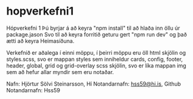 # hopverkefni1
Hópverkefni 1
Þú byrjar á að keyra "npm install" til að hlaða inn öllu úr package.jason
Svo til að keyra forritið geturu gert "npm run dev" og það ætti að keyra Heimasíðuna.

Verkefnið er aðalega í einni möppu, í þeirri möppu eru öll html skjölin og styles.scss, svo er mappan styles sem inniheldur cards, config, footer, header, global, grid og grid-overlay scss skjölin, svo er líka mappan img sem að hefur allar myndir sem eru notaðar.

Nafn: Hjörtur Sölvi Steinarsson, Hí Notandarnafn: hss59@hi.is, Github Notandarnafn: Hss59